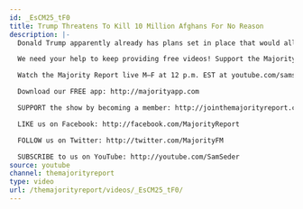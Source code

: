 ```yaml
---
id: _EsCM25_tF0
title: Trump Threatens To Kill 10 Million Afghans For No Reason
description: |-
  Donald Trump apparently already has plans set in place that would allow him to wipe Afghanistan off the face of the earth. Sam Seder and the Majority Report crew discuss this.

  We need your help to keep providing free videos! Support the Majority Report's video content by going to http://www.Patreon.com/MajorityReport

  Watch the Majority Report live M–F at 12 p.m. EST at youtube.com/samseder or listen via daily podcast at http://Majority.FM

  Download our FREE app: http://majorityapp.com

  SUPPORT the show by becoming a member: http://jointhemajorityreport.com

  LIKE us on Facebook: http://facebook.com/MajorityReport

  FOLLOW us on Twitter: http://twitter.com/MajorityFM

  SUBSCRIBE to us on YouTube: http://youtube.com/SamSeder
source: youtube
channel: themajorityreport
type: video
url: /themajorityreport/videos/_EsCM25_tF0/
---
```

